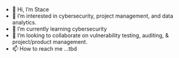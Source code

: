 - 👋 Hi, I’m Stace
- 👀 I’m interested in cybersecurity, project management, and data analytics.  
- 🌱 I’m currently learning cybersecurity 
- 💞️ I’m looking to collaborate on vulnerability testing, auditing, & project/product management.
- 📫 How to reach me ...tbd

<!---
T8ce/T8ce is a ✨ special ✨ repository because its `README.md` (this file) appears on your GitHub profile.
You can click the Preview link to take a look at your changes.
--->
